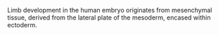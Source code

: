Limb development in the human embryo originates from mesenchymal tissue, derived from the lateral plate of the mesoderm, encased within ectoderm.